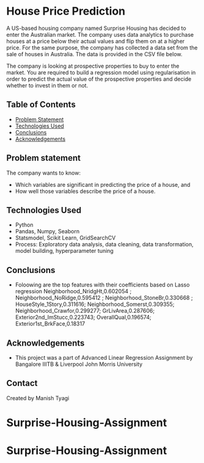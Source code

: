 # House Price Prediction

A US-based housing company named Surprise Housing has decided to enter the Australian market. The company uses data analytics to purchase houses at a price below their actual values and flip them on at a higher price. For the same purpose, the company has collected a data set from the sale of houses in Australia. The data is provided in the CSV file below.

The company is looking at prospective properties to buy to enter the market. You are required to build a regression model using regularisation in order to predict the actual value of the prospective properties and decide whether to invest in them or not.

## Table of Contents
* [Problem Statement](#problem-statement)
* [Technologies Used](#technologies-used)
* [Conclusions](#conclusions)
* [Acknowledgements](#acknowledgements)


## Problem statement
The company wants to know:
- Which variables are significant in predicting the price of a house, and
- How well those variables describe the price of a house.

## Technologies Used
- Python 
- Pandas, Numpy, Seaborn
- Statsmodel, Scikit Learn, GridSearchCV
- Process: Exploratory data analysis, data cleaning, data transformation, model building, hyperparameter tuning

## Conclusions

- Foloowing are the top features with their coefficients based on Lasso regression
Neighborhood_NridgHt,0.602054 ; Neighborhood_NoRidge,0.595412 ; Neighborhood_StoneBr,0.330668 ; HouseStyle_1Story,0.311616; Neighborhood_Somerst,0.309355; Neighborhood_Crawfor,0.299277; GrLivArea,0.287606; Exterior2nd_ImStucc,0.223743; OverallQual,0.196574; Exterior1st_BrkFace,0.18317


## Acknowledgements
- This project was a part of Advanced Linear Regression Assignment by Bangalore IIITB & Liverpool John Morris University

## Contact
Created by Manish Tyagi

# Surprise-Housing-Assignment
# Surprise-Housing-Assignment
